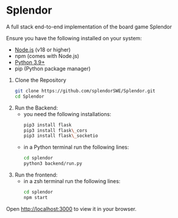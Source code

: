# Splendor

A full stack end-to-end implementation of the board game Splendor

Ensure you have the following installed on your system:
- [Node.js](https://nodejs.org/) (v18 or higher)
- npm (comes with Node.js)
- [Python 3.9+](https://www.python.org/)
- pip (Python package manager)


1. Clone the Repository
    ```bash
    git clone https://github.com/splendorSWE/Splendor.git
    cd Splendor

2. Run the Backend:
    - you need the following installations:
        ```bash
        pip3 install flask
        pip3 install flask\_cors
        pip3 install flask\_socketio

    - in a Python terminal run the following lines:
        ```bash
        cd splendor
        python3 backend/run.py

3. Run the frontend:
    - in a zsh terminal run the following lines:
        ```bash
        cd splendor
        npm start

Open [http://localhost:3000](http://localhost:3000) to view it in your browser.
